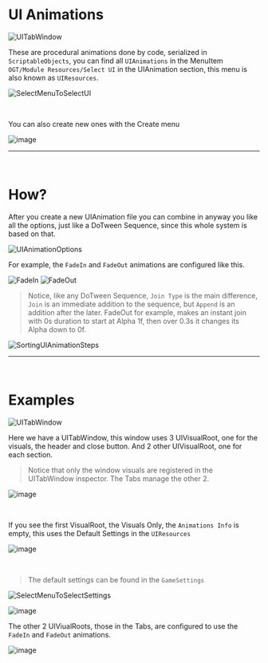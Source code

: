 

# UI Animations

![UITabWindow](https://user-images.githubusercontent.com/1507317/235189949-5c3c4ebd-bdd8-4696-8985-dc179bf8510b.gif)

These are procedural animations done by code, serialized in `ScriptableObjects`,
you can find all `UIAnimations` in the MenuItem `OGT/Module Resources/Select UI` in the UIAnimation section, this menu is also known as `UIResources`.

![SelectMenuToSelectUI](https://user-images.githubusercontent.com/1507317/234743919-1ce94888-9aaa-4d94-bda1-9be9e4bf1383.png)


&nbsp;

You can also create new ones with the Create menu

![image](https://user-images.githubusercontent.com/1507317/235192126-736c039b-d95f-43a8-be77-95a9a90fd7c8.png)

--- 

&nbsp;

# How?

After you create a new UIAnimation file you can combine in anyway you like all the options, just like a DoTween Sequence, since this whole system is based on that.

![UIAnimationOptions](https://user-images.githubusercontent.com/1507317/235197672-e3184bcc-3837-4762-89ea-cfbdf8b29501.png)

For example, the `FadeIn` and `FadeOut` animations are configured like this.

![FadeIn](https://user-images.githubusercontent.com/1507317/235195736-2466c40d-ea42-4fa8-a49b-12b79de79b86.png)
![FadeOut](https://user-images.githubusercontent.com/1507317/235195928-328a34f2-8639-420d-940a-3986982f53de.png)

> Notice, like any DoTween Sequence, `Join Type` is the main difference, `Join` is an immediate addition to the sequence, but `Append` is an addition after the later. FadeOut for example, makes an instant join with 0s duration to start at Alpha 1f, then over 0.3s it changes its Alpha down to 0f.

![SortingUIAnimationSteps](https://user-images.githubusercontent.com/1507317/235200443-5add7519-fff9-465d-88c1-dbc1aaeb4c26.gif)

--- 

&nbsp;

# Examples


![UITabWindow](https://user-images.githubusercontent.com/1507317/235189949-5c3c4ebd-bdd8-4696-8985-dc179bf8510b.gif)

Here we have a UITabWindow, this window uses 3 UIVisualRoot, one for the visuals, the header and close button.
And 2 other UIVisualRoot, one for each section.
>Notice that only the window visuals are registered in the UITabWindow inspector. The Tabs manage the other 2.

![image](https://user-images.githubusercontent.com/1507317/235193467-51b56d96-4adc-438f-9f57-d20c916cb29c.png)

&nbsp;

If you see the first VisualRoot, the Visuals Only, the `Animations Info` is empty, this uses the Default Settings in the `UIResources` 

![image](https://user-images.githubusercontent.com/1507317/235193991-44faf642-6c9b-4eba-8d87-70f9d53416f7.png)

&nbsp;

> The default settings can be found in the `GameSettings`

![SelectMenuToSelectSettings](https://user-images.githubusercontent.com/1507317/234758959-e761114c-7c7f-4925-a3e6-4160f77cc78b.png)

![image](https://user-images.githubusercontent.com/1507317/235194816-768e919c-ca99-457a-9976-5282002c86c3.png)

The other 2 UIViualRoots, those in the Tabs, are configured to use the `FadeIn` and `FadeOut` animations.

![image](https://user-images.githubusercontent.com/1507317/235196914-f81ee6b9-01f5-462b-838d-15c654fbca8d.png)
